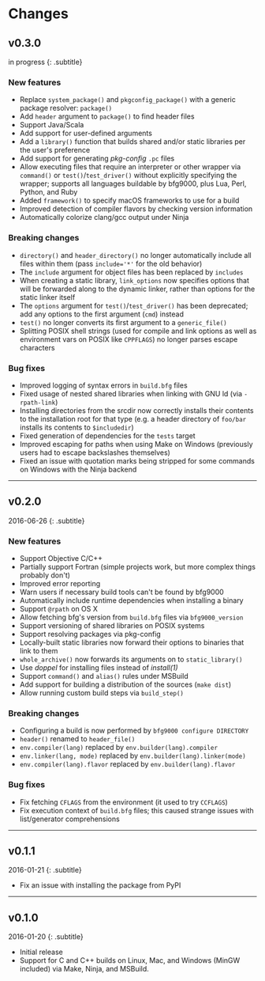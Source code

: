 # Changes

## v0.3.0
in progress
{: .subtitle}

### New features
- Replace `system_package()` and `pkgconfig_package()` with a generic package
  resolver: `package()`
- Add `header` argument to `package()` to find header files
- Support Java/Scala
- Add support for user-defined arguments
- Add a `library()` function that builds shared and/or static libraries per the
  user's preference
- Add support for generating *pkg-config* `.pc` files
- Allow executing files that require an interpreter or other wrapper via
  `command()` or `test()`/`test_driver()` without explicitly specifying the
  wrapper; supports all languages buildable by bfg9000, plus Lua, Perl, Python,
  and Ruby
- Added `framework()` to specify macOS frameworks to use for a build
- Improved detection of compiler flavors by checking version information
- Automatically colorize clang/gcc output under Ninja

### Breaking changes
- `directory()` and `header_directory()` no longer automatically include all
  files within them (pass `include='*'` for the old behavior)
- The `include` argument for object files has been replaced by `includes`
- When creating a static library, `link_options` now specifies options that will
  be forwarded along to the dynamic linker, rather than options for the static
  linker itself
- The `options` argument for `test()`/`test_driver()` has been deprecated; add
  any options to the first argument (`cmd`) instead
- `test()` no longer converts its first argument to a `generic_file()`
- Splitting POSIX shell strings (used for compile and link options as well as
  environment vars on POSIX like `CPPFLAGS`) no longer parses escape characters

### Bug fixes
- Improved logging of syntax errors in `build.bfg` files
- Fixed usage of nested shared libraries when linking with GNU ld (via
  `-rpath-link`)
- Installing directories from the srcdir now correctly installs their contents
  to the installation root for that type (e.g. a header directory of `foo/bar`
  installs its contents to `$includedir`)
- Fixed generation of dependencies for the `tests` target
- Improved escaping for paths when using Make on Windows (previously users had
  to escape backslashes themselves)
- Fixed an issue with quotation marks being stripped for some commands on
  Windows with the Ninja backend

---

## v0.2.0
2016-06-26
{: .subtitle}

### New features
- Support Objective C/C++
- Partially support Fortran (simple projects work, but more complex things
  probably don't)
- Improved error reporting
- Warn users if necessary build tools can't be found by bfg9000
- Automatically include runtime dependencies when installing a binary
- Support `@rpath` on OS X
- Allow fetching bfg's version from `build.bfg` files via `bfg9000_version`
- Support versioning of shared libraries on POSIX systems
- Support resolving packages via pkg-config
- Locally-built static libraries now forward their options to binaries that link
  to them
- `whole_archive()` now forwards its arguments on to `static_library()`
- Use *doppel* for installing files instead of *install(1)*
- Support `command()` and `alias()` rules under MSBuild
- Add support for building a distribution of the sources (`make dist`)
- Allow running custom build steps via `build_step()`

### Breaking changes
- Configuring a build is now performed by `bfg9000 configure DIRECTORY`
- `header()` renamed to `header_file()`
- `env.compiler(lang)` replaced by `env.builder(lang).compiler`
- `env.linker(lang, mode)` replaced by `env.builder(lang).linker(mode)`
- `env.compiler(lang).flavor` replaced by `env.builder(lang).flavor`

### Bug fixes
- Fix fetching `CFLAGS` from the environment (it used to try `CCFLAGS`)
- Fix execution context of `build.bfg` files; this caused strange issues with
  list/generator comprehensions

---

## v0.1.1
2016-01-21
{: .subtitle}

- Fix an issue with installing the package from PyPI

---

## v0.1.0
2016-01-20
{: .subtitle}

- Initial release
- Support for C and C++ builds on Linux, Mac, and Windows (MinGW included) via
  Make, Ninja, and MSBuild.
